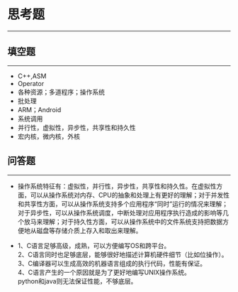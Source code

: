 # 思考题
---

## 填空题
---

* C++,ASM
* Operator
* 各种资源；多道程序；操作系统
* 批处理
* ARM；Android
* 系统调用
* 并行性，虚拟性，异步性，共享性和持久性
* 宏内核，微内核，外核

## 问答题
---

* 操作系统特征有：虚拟性，并行性，异步性，共享性和持久性。在虚拟性方面，可以从操作系统对内存、CPU的抽象和处理上有更好的理解；对于并发性和共享性方面，可以从操作系统支持多个应用程序“同时”运行的情况来理解；对于异步性，可以从操作系统调度，中断处理对应用程序执行造成的影响等几个放马来理解；对于持久性方面，可以从操作系统中的文件系统支持把数据方便地从磁盘等存储介质上存入和取出来理解。

* 1、C语言足够高级，成熟，可以方便编写OS和跨平台。  
  2、C语言同时也足够底层，能够很好地描述计算机硬件细节（比如位操作）。
  3、C编译器可以生成高效的机器语言组成的执行代码，性能有保证。  
  4、C语言产生的一个原因就是为了更好地编写UNIX操作系统。  
  python和java则无法保证性能，不够底层。

